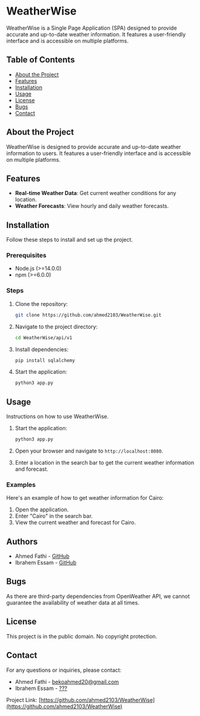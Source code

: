 # WeatherWise

WeatherWise is a Single Page Application (SPA) designed to provide accurate and up-to-date weather information. It features a user-friendly interface and is accessible on multiple platforms.

## Table of Contents

- [About the Project](#about-the-project)
- [Features](#features)
- [Installation](#installation)
- [Usage](#usage)
- [License](#license)
- [Bugs](#bugs)
- [Contact](#contact)

## About the Project

WeatherWise is designed to provide accurate and up-to-date weather information to users. It features a user-friendly interface and is accessible on multiple platforms.

## Features

- **Real-time Weather Data**: Get current weather conditions for any location.
- **Weather Forecasts**: View hourly and daily weather forecasts.

## Installation

Follow these steps to install and set up the project.

### Prerequisites

- Node.js (>=14.0.0)
- npm (>=6.0.0)

### Steps

1. Clone the repository:
    ```sh
    git clone https://github.com/ahmed2103/WeatherWise.git
    ```

2. Navigate to the project directory:
    ```sh
    cd WeatherWise/api/v1
    ```

3. Install dependencies:
    ```sh
    pip install sqlalchemy
    ```

4. Start the application:
    ```sh
    python3 app.py
    ```

## Usage

Instructions on how to use WeatherWise.

1. Start the application:
    ```sh
    python3 app.py
    ```

2. Open your browser and navigate to `http://localhost:8080`.

3. Enter a location in the search bar to get the current weather information and forecast.

### Examples

Here's an example of how to get weather information for Cairo:

1. Open the application.
2. Enter "Cairo" in the search bar.
3. View the current weather and forecast for Cairo.

## Authors

- Ahmed Fathi - [GitHub](https://github.com/ahmed2103)
- Ibrahem Essam - [GitHub](https://github.com/ibrahemesam)

## Bugs

As there are third-party dependencies from OpenWeather API, we cannot guarantee the availability of weather data at all times.

## License

This project is in the public domain. No copyright protection.

## Contact

For any questions or inquiries, please contact:

- Ahmed Fathi - [bekoahmed20@gmail.com](mailto:ahmed@example.com)
- Ibrahem Essam - [???](mailto:ibrahem@example.com)

Project Link: [https://github.com/ahmed2103/WeatherWise](https://github.com/ahmed2103/WeatherWise)
